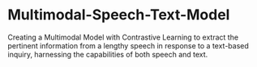# Multimodal-Speech-Text-Model
Creating a Multimodal Model with Contrastive Learning to extract the pertinent information from a lengthy speech in response to a text-based inquiry, harnessing the capabilities of both speech and text.
